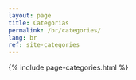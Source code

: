 ```yaml
---
layout: page
title: Categorias
permalink: /br/categories/
lang: br
ref: site-categories
---
```


{% include page-categories.html %}
